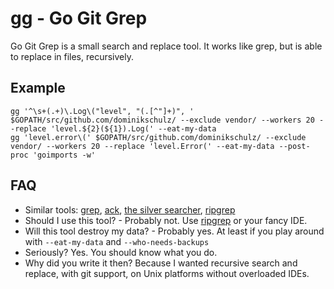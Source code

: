 # gg - Go Git Grep

Go Git Grep is a small search and replace tool. It works like grep, but is
able to replace in files, recursively.

## Example

    gg '^\s+(.+)\.Log\("level", "(.[^"]+)", ' $GOPATH/src/github.com/dominikschulz/ --exclude vendor/ --workers 20 --replace 'level.${2}(${1}).Log(' --eat-my-data
    gg 'level.error\(' $GOPATH/src/github.com/dominikschulz/ --exclude vendor/ --workers 20 --replace 'level.Error(' --eat-my-data --post-proc 'goimports -w'

## FAQ

* Similar tools: [grep](https://www.gnu.org/software/grep/), [ack](https://beyondgrep.com/), [the silver searcher](https://github.com/ggreer/the_silver_searcher), [ripgrep](https://github.com/BurntSushi/ripgrep)
* Should I use this tool? - Probably not. Use [ripgrep](https://github.com/BurntSushi/ripgrep) or your fancy IDE.
* Will this tool destroy my data? - Probably yes. At least if you play around with `--eat-my-data` and `--who-needs-backups`
* Seriously? Yes. You should know what you do.
* Why did you write it then? Because I wanted recursive search and replace, with git support, on Unix platforms without overloaded IDEs.
